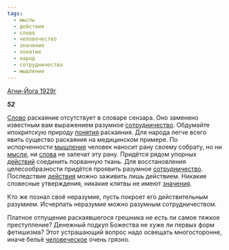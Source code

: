 ```yaml
---
tags:
  - мысль
  - действие
  - слово
  - человечество
  - значение
  - понятие
  - народ
  - сотрудничество
  - мышление
---
```

[Агни-Йога 1929г](https://127.0.0.1:4002/agni/1929)

___52___

[Слово](../../../tags/#слово) раскаяние отсутствует в словаре сензара. Оно заменено известным вам выражением разумное [сотрудничество](../../../tags/#сотрудничество). Обдумайте ипокритскую природу [понятия](../../../tags/#понятие) раскаяния. Для народа легче всего явить существо раскаяния на медицинском примере. По испорченности [мышления](../../../tags/#мышление) человек наносит рану своему собрату, но ни [мысли](../../../tags/#мысль), ни [слова](../../../tags/#слово) не залечат эту рану. Придётся рядом упорных [действий](../../../tags/#[действие](../../../tags/#действие)) соединить порванную ткань. Для восстановления целесообразности придётся проявить разумное [сотрудничество](../../../tags/#сотрудничество). Последствие [действия](../../../tags/#[действие](../../../tags/#действие)) можно заживить лишь действием. Никакие словесные утверждения, никакие клятвы не имеют [значения](../../../tags/#значение).   

Кто же познал своё неразумие, пусть покроет его действительным разумием. Исчерпать неразумие можно разумным сотрудничеством.   

Платное отпущение раскаявшегося грешника не есть ли самое тяжкое преступление? Денежный подкуп Божества не хуже ли первых форм фетишизма? Этот устрашающий вопрос надо освещать многосторонне, иначе бельё [человеческое](../../../tags/#человечество) очень грязно.